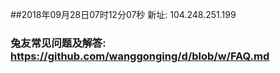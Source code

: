 ##2018年09月28日07时12分07秒 新址: 104.248.251.199
### 兔友常见问题及解答: https://github.com/wanggonging/d/blob/w/FAQ.md
